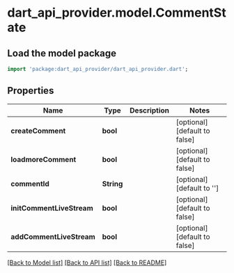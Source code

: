 # dart_api_provider.model.CommentState

## Load the model package
```dart
import 'package:dart_api_provider/dart_api_provider.dart';
```

## Properties
Name | Type | Description | Notes
------------ | ------------- | ------------- | -------------
**createComment** | **bool** |  | [optional] [default to false]
**loadmoreComment** | **bool** |  | [optional] [default to false]
**commentId** | **String** |  | [optional] [default to '']
**initCommentLiveStream** | **bool** |  | [optional] [default to false]
**addCommentLiveStream** | **bool** |  | [optional] [default to false]

[[Back to Model list]](../README.md#documentation-for-models) [[Back to API list]](../README.md#documentation-for-api-endpoints) [[Back to README]](../README.md)


